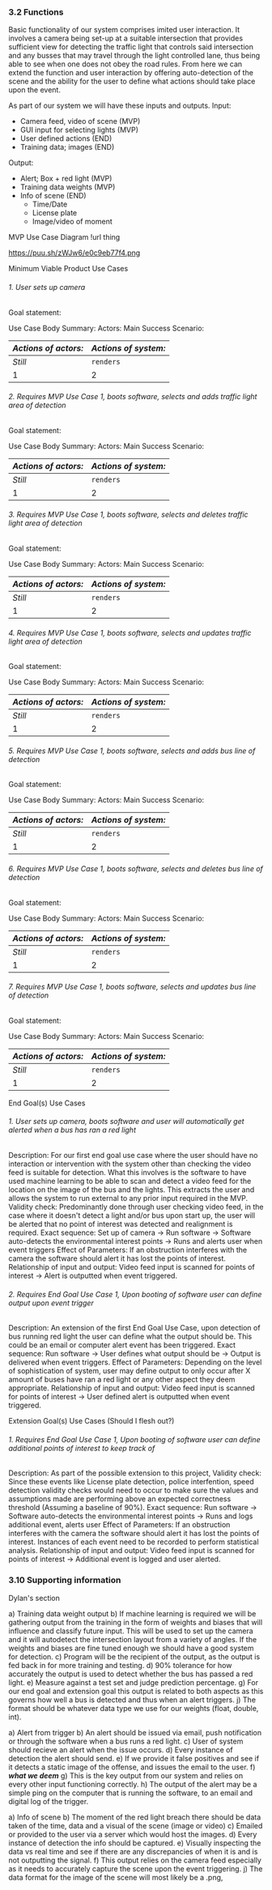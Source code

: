 ### 3.2 Functions
 
Basic functionality of our system comprises imited user interaction. It involves a camera being set-up at a suitable intersection that provides sufficient view
for detecting the traffic light that controls said intersection and any busses that may travel through the light controlled lane, thus being able to see when one does not obey
the road rules. From here we can extend the function and user interaction by offering auto-detection of the scene and the ability for the user to define what actions should take place upon the event.

As part of our system we will have these inputs and outputs.
Input:
* Camera feed, video of scene (MVP)
* GUI input for selecting lights (MVP)
* User defined actions (END)
* Training data; images (END)

Output: 
* Alert; Box + red light (MVP)
* Training data weights (MVP)
* Info of scene (END)
    * Time/Date
    * License plate
    * Image/video of moment

MVP Use Case Diagram
!url thing 

https://puu.sh/zWJw6/e0c9eb77f4.png

Minimum Viable Product Use Cases
###### 1. User sets up camera
Goal statement:

Use Case Body
Summary:
Actors:
Main Success Scenario:

*Actions of actors:* | *Actions of system:* 
--- | ---
*Still* | `renders` 
1 | 2 

###### 2. Requires MVP Use Case 1, boots software, selects and adds traffic light area of detection
Goal statement:

Use Case Body
Summary:
Actors:
Main Success Scenario:

*Actions of actors:* | *Actions of system:* 
--- | ---
*Still* | `renders` 
1 | 2 

###### 3. Requires MVP Use Case 1, boots software, selects and deletes traffic light area of detection
Goal statement:

Use Case Body
Summary:
Actors:
Main Success Scenario:

*Actions of actors:* | *Actions of system:* 
--- | ---
*Still* | `renders` 
1 | 2 

###### 4. Requires MVP Use Case 1, boots software, selects and updates traffic light area of detection
Goal statement:

Use Case Body
Summary:
Actors:
Main Success Scenario:

*Actions of actors:* | *Actions of system:* 
--- | ---
*Still* | `renders` 
1 | 2 

###### 5. Requires MVP Use Case 1, boots software, selects and adds bus line of detection
Goal statement:

Use Case Body
Summary:
Actors:
Main Success Scenario:

*Actions of actors:* | *Actions of system:* 
--- | ---
*Still* | `renders` 
1 | 2 

###### 6. Requires MVP Use Case 1, boots software, selects and deletes bus line of detection
Goal statement:

Use Case Body
Summary:
Actors:
Main Success Scenario:

*Actions of actors:* | *Actions of system:* 
--- | ---
*Still* | `renders` 
1 | 2 

###### 7. Requires MVP Use Case 1, boots software, selects and updates bus line of detection
Goal statement:

Use Case Body
Summary:
Actors:
Main Success Scenario:

*Actions of actors:* | *Actions of system:* 
--- | ---
*Still* | `renders` 
1 | 2 



End Goal(s) Use Cases
###### 1. User sets up camera, boots software and user will automatically get alerted when a bus has ran a red light
Description: For our first end goal use case where the user should have no interaction or intervention with the system other than checking the video feed is suitable for detection.
What this involves is the software to have used machine learning to be able to scan and detect a video feed for the location on the image of the bus and the lights. This
extracts the user and allows the system to run external to any prior input required in the MVP.
Validity check: Predominantly done through user checking video feed, in the case where it doesn't detect a light and/or bus upon start up, the user will be alerted that no point of interest was detected and realignment is required. 
Exact sequence: Set up of camera -> Run software -> Software auto-detects the environmental interest points -> Runs and alerts user when event triggers
Effect of Parameters: If an obstruction interferes with the camera the software should alert it has lost the points of interest.
Relationship of input and output: Video feed input is scanned for points of interest -> Alert is outputted when event triggered.
 
###### 2. Requires End Goal Use Case 1, Upon booting of software user can define output upon event trigger
Description: An extension of the first End Goal Use Case, upon detection of bus running red light the user can define what the output should be. This could be an email or computer alert event has been triggered.
Exact sequence: Run software -> User defines what output should be -> Output is delivered when event triggers.
Effect of Parameters: Depending on the level of sophistication of system, user may define output to only occur after X amount of buses have ran a red light or any other aspect they deem appropriate.
Relationship of input and output: Video feed input is scanned for points of interest -> User defined alert is outputted when event triggered.

Extension Goal(s) Use Cases (Should I flesh out?)
###### 1. Requires End Goal Use Case 1, Upon booting of software user can define additional points of interest to keep track of
Description: As part of the possible extension to this project, 
Validity check: Since these events like License plate detection, police interfention, speed detection validity checks would need to occur to make sure the values and assumptions made are performing above an expected
correctness threshold (Assuming a baseline of 90%).
Exact sequence: Run software -> Software auto-detects the environmental interest points -> Runs and logs additional event, alerts user
Effect of Parameters: If an obstruction interferes with the camera the software should alert it has lost the points of interest. Instances of each event need to be recorded to perform statistical analysis.
Relationship of input and output: Video feed input is scanned for points of interest -> Additional event is logged and user alerted.

 


### 3.10 Supporting information

Dylan's section 

a) Training data weight output
b) If machine learning is required we will be gathering output from the training in the form of weights and biases that will influence and classify future input.
This will be used to set up the camera and it will autodetect the intersection layout from a variety of angles. If the weights and biases
are fine tuned enough we should have a good system for detection. 
c) Program will be the recipient of the output, as the output is fed back in for more training and testing.
d) 90% tolerance for how accurately the output is used to detect whether the bus has passed a red light.
e) Measure against a test set and judge prediction percentage.
g) For our end goal and extension goal this output is related to both aspects as this governs how well a bus is detected and thus when an alert triggers.
j) The format should be whatever data type we use for our weights (float, double, int).

a) Alert from trigger
b) An alert should be issued via email, push notification or through the software when a bus runs a red light. 
c) User of system should recieve an alert when the issue occurs.
d) Every instance of detection the alert should send.
e) If we provide it false positives and see if it detects a static image of the offense, and issues the email to the user.
f) ***what we deem***
g) This is the key output from our system and relies on every other input functioning correctly.
h) The output of the alert may be a simple ping on the computer that is running the software, to an email and digital log of the trigger.

a) Info of scene
b) The moment of the red light breach there should be data taken of the time, data and a visual of the scene (image or video)
c) Emailed or provided to the user via a server which would host the images.
d) Every instance of detection the info should be captured.
e) Visually inspecting the data vs real time and see if there are any discrepancies of when it is and is not outputting the signal.
f) This output relies on the camera feed especially as it needs to accurately capture the scene upon the event triggering. 
j) The data format for the image of the scene will most likely be a .png, 








